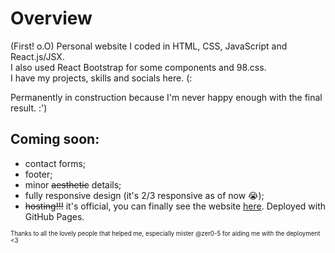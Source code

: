 # Overview

(First! o.O) Personal website I coded in HTML, CSS, JavaScript and React.js/JSX. <br>
I also used React Bootstrap for some components and 98.css. <br>
I have my projects, skills and socials here. (:

Permanently in construction because I'm never happy enough with the final result. :')



## Coming soon:
- contact forms;
- footer;
- minor ~~~~aesthetic~~~~ details;
- fully responsive design (it's 2/3 responsive as of now 😭);
- ~~hosting!!!~~ it's official, you can finally see the website [here](https://adrianabot.github.io/). Deployed with GitHub Pages.


<sup><sub>Thanks to all the lovely people that helped me, especially mister @zer0-5 for aiding me with the deployment <3</sub></sup>
